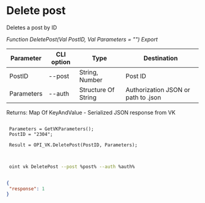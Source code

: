 ﻿---
sidebar_position: 3
---

# Delete post
 Deletes a post by ID


*Function DeletePost(Val PostID, Val Parameters = "") Export*

 | Parameter | CLI option | Type | Destination |
 |-|-|-|-|
 | PostID | --post | String, Number | Post ID |
 | Parameters | --auth | Structure Of String | Authorization JSON or path to .json |

 
 Returns: Map Of KeyAndValue - Serialized JSON response from VK

```bsl title="Code example"
	
 Parameters = GetVKParameters();
 PostID = "2304";
 
 Result = OPI_VK.DeletePost(PostID, Parameters);
	
```

```sh title="CLI command example"
 
 oint vk DeletePost --post %post% --auth %auth%


```


```json title="Result"

{
 "response": 1
}

```
